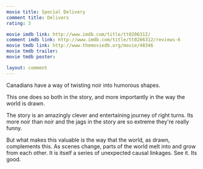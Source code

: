```yaml
---
movie title: Special Delivery
comment title: Delivers
rating: 3

movie imdb link: http://www.imdb.com/title/tt0206312/
comment imdb link: http://www.imdb.com/title/tt0206312/reviews-6
movie tmdb link: http://www.themoviedb.org/movie/48346
movie tmdb trailer: 
movie tmdb poster: 

layout: comment
---
```


Canadians have a way of twisting noir into humorous shapes.

This one does so both in the story, and more importantly in the way the world is drawn.

The story is an amazingly clever and entertaining journey of right turns. Its more noir than noir and the jags in the story are so extreme they're really funny.

But what makes this valuable is the way that the world, as drawn, complements this. As scenes change, parts of the world melt into and grow from each other. It is itself a series of unexpected causal linkages. See it. Its good.